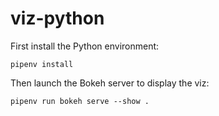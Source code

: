 # viz-python

First install the Python environment:
```
pipenv install
```

Then launch the Bokeh server to display the viz:
```
pipenv run bokeh serve --show .
```